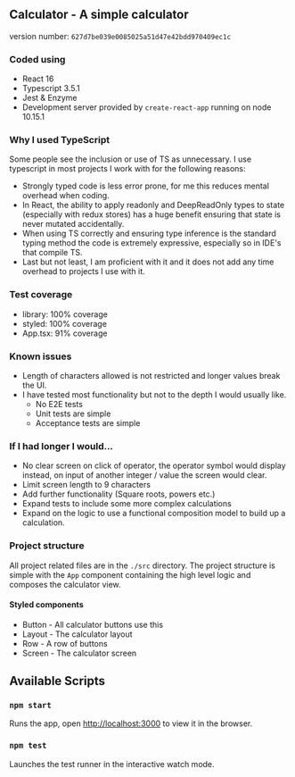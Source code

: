 ## Calculator - A simple calculator

version number: `627d7be039e0085025a51d47e42bdd970409ec1c`

### Coded using
- React 16
- Typescript 3.5.1
- Jest & Enzyme
- Development server provided by `create-react-app` running on node 10.15.1

### Why I used TypeScript
Some people see the inclusion or use of TS as unnecessary. I use typescript in most projects I work with for the following reasons:
- Strongly typed code is less error prone, for me this reduces mental overhead when coding.
- In React, the ability to apply readonly and DeepReadOnly types to state (especially with redux stores) has a huge benefit ensuring that state is never mutated accidentally.
- When using TS correctly and ensuring type inference is the standard typing method the code is extremely expressive, especially so in IDE's that compile TS.
- Last but not least, I am proficient with it and it does not add any time overhead to projects I use with it.

### Test coverage
- library: 100% coverage
- styled: 100% coverage
- App.tsx: 91% coverage

### Known issues
- Length of characters allowed is not restricted and longer values break the UI.
- I have tested most functionality but not to the depth I would usually like.
    - No E2E tests
    - Unit tests are simple
    - Acceptance tests are simple
    
### If I had longer I would...
- No clear screen on click of operator, the operator symbol would display instead, on input of another integer / value the screen would clear.
- Limit screen length to 9 characters
- Add further functionality (Square roots, powers etc.)
- Expand tests to include some more complex calculations
- Expand on the logic to use a functional composition model to build up a calculation.

### Project structure
All project related files are in the `./src` directory. The project structure is simple with the `App` component containing the high level logic and composes the calculator view.

#### Styled components
- Button - All calculator buttons use this
- Layout - The calculator layout
- Row - A row of buttons
- Screen - The calculator screen

## Available Scripts

### `npm start`

Runs the app, open [http://localhost:3000](http://localhost:3000) to view it in the browser.

### `npm test`

Launches the test runner in the interactive watch mode.<br>

